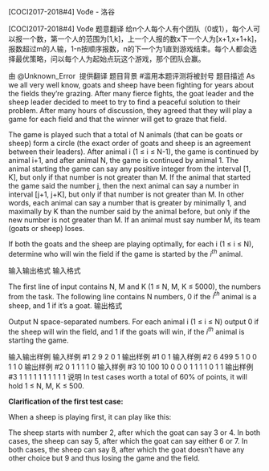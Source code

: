 



[COCI2017-2018#4] Vođe - 洛谷














[COCI2017-2018#4] Vođe
题意翻译
给n个人每个人有个团队（0或1），每个人可以报一个数，第一个人的范围为[1,k]，上一个人报的数x下一个人为[x+1,x+1+k]，报数超过m的人输，1-n按顺序报数，n的下一个为1直到游戏结束。每个人都会选择最优策略，问以每个人为起始点玩这个游戏，那个团队会赢。

由 @Unknown_Error  提供翻译
题目背景
#滥用本题评测将被封号
题目描述
As we all very well know, goats and sheep have been fighting for years about the fields
they’re grazing. After many fierce fights, the goat leader and the sheep leader decided to
meet to try to find a peaceful solution to their problem. After many hours of discussion, they
agreed that they will play a game for each field and that the winner will get to graze that field.

The game is played such that a total of N animals (that can be goats or sheep) form a circle
(the exact order of goats and sheep is an agreement between their leaders). After animal i (1
≤ i ≤ N-1), the game is continued by animal i+1, and after animal N, the game is continued by
animal 1. The animal starting the game can say any positive integer from the interval [1, K],
but only if that number is not greater than M. If the animal that started the game said the
number j, then the next animal can say a number in interval [j+1, j+K], but only if that number
is not greater than M. In other words, each animal can say a number that is greater by
minimally 1, and maximally by K than the number said by the animal before, but only if the
new number is not greater than M. If an animal must say number M, its team (goats or
sheep) loses.

If both the goats and the sheep are playing optimally, for each i (1 ≤ i ≤ N), determine who
will win the field if the game is started by the $i^{th}$ animal.

输入输出格式
输入格式

The first line of input contains N, M and K (1 ≤ N, M, K ≤ 5000), the numbers from the task.
The following line contains N numbers, 0 if the $i^{th}$  animal is a sheep, and 1 if it’s a goat.
输出格式

Output N space-separated numbers. For each animal i (1 ≤ i ≤ N) output 0 if the sheep will
win the field, and 1 if the goats will win, if the $i^{th}$   animal is starting the game.

输入输出样例
输入样例 #1
2 9 2
0 1
输出样例 #1
0 1
输入样例 #2
6 499 5
1 0 0 1 1 0
输出样例 #2
0 1 1 1 1 0
输入样例 #3
10 100 10
0 0 0 1 1 1 1 0 1 1
输出样例 #3
1 1 1 1 1 1 1 1 1 1
说明
In test cases worth a total of 60% of points, it will hold 1 ≤ N, M, K ≤ 500.

**Clarification of the first test case:**

When a sheep is playing first, it can play like this:

The sheep starts with number 2, after which the goat can say 3 or 4. In both cases, the sheep can say
5, after which the goat can say either 6 or 7. In both cases, the sheep can say 8, after which the goat
doesn’t have any other choice but 9 and thus losing the game and the field.






